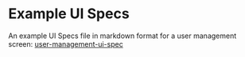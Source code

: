 # Example UI Specs

An example UI Specs file in markdown format for a user management screen: [user-management-ui-spec](user-management-ui-spec.md)